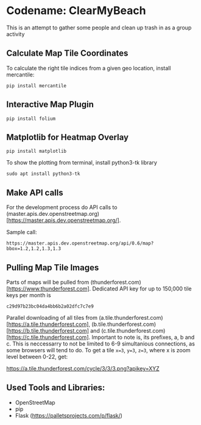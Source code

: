 # Codename: ClearMyBeach

This is an attempt to gather some people and clean up trash in as a group activity

## Calculate Map Tile Coordinates

To calculate the right tile indices from a given geo location, install mercantile:

    pip install mercantile

## Interactive Map Plugin

    pip install folium

## Matplotlib for Heatmap Overlay

    pip install matplotlib

To show the plotting from terminal, install python3-tk library

    sudo apt install python3-tk

## Make API calls

For the development process do API calls to (master.apis.dev.openstreetmap.org)[https://master.apis.dev.openstreetmap.org/].

Sample call:

    https://master.apis.dev.openstreetmap.org/api/0.6/map?bbox=1.2,1.2,1.3,1.3

## Pulling Map Tile Images

Parts of maps will be pulled from (thunderforest.com)[https://www.thunderforest.com]. Dedicated API key for up to 150,000 tile keys per month is

`c29d97b23bc04da4bb6b2a02dfc7c7e9`

Parallel downloading of all tiles from (a.tile.thunderforest.com)[https://a.tile.thunderforest.com], (b.tile.thunderforest.com)[https://b.tile.thunderforest.com] and (c.tile.thunderforest.com)[https://c.tile.thunderforest.com]. Important to note is, its prefixes, a, b and c. This is neccessarry to not be limited to 6-9 simultanious connections, as some browsers will tend to do.
To get a tile `x=3`, `y=3`, `z=3`, where x is zoom level between 0-22, get:
    
https://a.tile.thunderforest.com/cycle/3/3/3.png?apikey=XYZ

## Used Tools and Libraries:

* OpenStreetMap
* pip
* Flask (https://palletsprojects.com/p/flask/)
